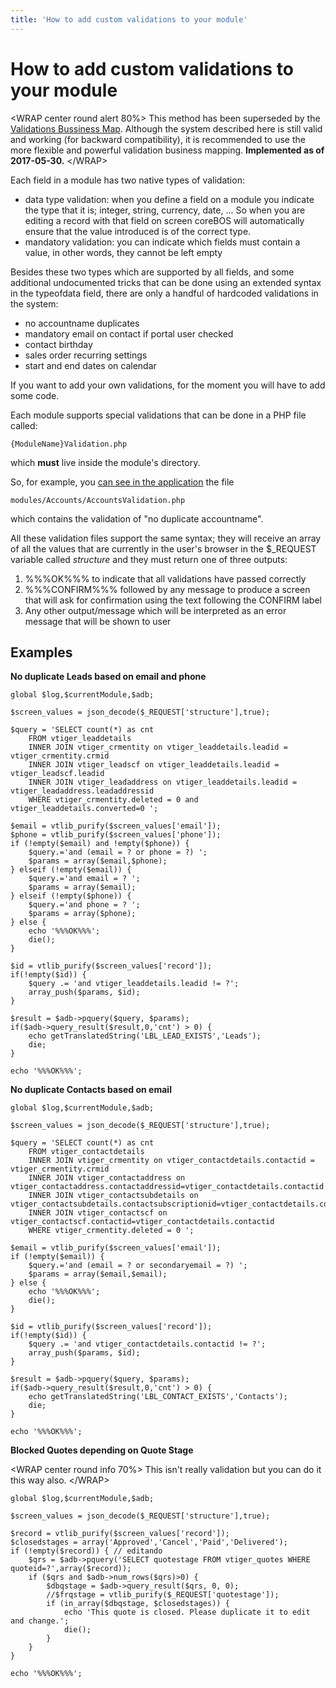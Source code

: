 ```yaml
---
title: 'How to add custom validations to your module'
---
```


How to add custom validations to your module
============================================

&lt;WRAP center round alert 80%&gt; This method has been superseded by
the [Validations Bussiness
Map](/en/adminmanual/businessmappings/validations). Although the system
described here is still valid and working (for backward compatibility),
it is recommended to use the more flexible and powerful validation
business mapping. **Implemented as of 2017-05-30.** &lt;/WRAP&gt;

Each field in a module has two native types of validation:

-   data type validation: when you define a field on a module you
    indicate the type that it is; integer, string, currency, date, ...
    So when you are editing a record with that field on screen coreBOS
    will automatically ensure that the value introduced is of the
    correct type.
-   mandatory validation: you can indicate which fields must contain a
    value, in other words, they cannot be left empty

Besides these two types which are supported by all fields, and some
additional undocumented tricks that can be done using an extended syntax
in the typeofdata field, there are only a handful of hardcoded
validations in the system:

-   no accountname duplicates
-   mandatory email on contact if portal user checked
-   contact birthday
-   sales order recurring settings
-   start and end dates on calendar

If you want to add your own validations, for the moment you will have to
add some code.

Each module supports special validations that can be done in a PHP file
called:

    {ModuleName}Validation.php

which **must** live inside the module's directory.

So, for example, you [can see in the
application](https://github.com/tsolucio/corebos/blob/master/modules/Accounts/AccountsValidation.php)
the file

    modules/Accounts/AccountsValidation.php

which contains the validation of "no duplicate accountname".

All these validation files support the same syntax; they will receive an
array of all the values that are currently in the user's browser in the
$\_REQUEST variable called *structure* and they must return one of three
outputs:

1.  %%%OK%%% to indicate that all validations have passed correctly
2.  %%%CONFIRM%%% followed by any message to produce a screen that will
    ask for confirmation using the text following the CONFIRM label
3.  Any other output/message which will be interpreted as an error
    message that will be shown to user

Examples
--------

**No duplicate Leads based on email and phone**

    global $log,$currentModule,$adb;

    $screen_values = json_decode($_REQUEST['structure'],true);

    $query = 'SELECT count(*) as cnt
        FROM vtiger_leaddetails
        INNER JOIN vtiger_crmentity on vtiger_leaddetails.leadid = vtiger_crmentity.crmid
        INNER JOIN vtiger_leadscf on vtiger_leaddetails.leadid = vtiger_leadscf.leadid
        INNER JOIN vtiger_leadaddress on vtiger_leaddetails.leadid = vtiger_leadaddress.leadaddressid
        WHERE vtiger_crmentity.deleted = 0 and vtiger_leaddetails.converted=0 ';

    $email = vtlib_purify($screen_values['email']);
    $phone = vtlib_purify($screen_values['phone']);
    if (!empty($email) and !empty($phone)) {
        $query.='and (email = ? or phone = ?) ';
        $params = array($email,$phone);
    } elseif (!empty($email)) {
        $query.='and email = ? ';
        $params = array($email);
    } elseif (!empty($phone)) {
        $query.='and phone = ? ';
        $params = array($phone);
    } else {
        echo '%%%OK%%%';
        die();
    }

    $id = vtlib_purify($screen_values['record']);
    if(!empty($id)) {
        $query .= 'and vtiger_leaddetails.leadid != ?';
        array_push($params, $id);
    }

    $result = $adb->pquery($query, $params);
    if($adb->query_result($result,0,'cnt') > 0) {
        echo getTranslatedString('LBL_LEAD_EXISTS','Leads');
        die;
    }

    echo '%%%OK%%%';

**No duplicate Contacts based on email**

    global $log,$currentModule,$adb;

    $screen_values = json_decode($_REQUEST['structure'],true);

    $query = 'SELECT count(*) as cnt
        FROM vtiger_contactdetails
        INNER JOIN vtiger_crmentity on vtiger_contactdetails.contactid = vtiger_crmentity.crmid
        INNER JOIN vtiger_contactaddress on vtiger_contactaddress.contactaddressid=vtiger_contactdetails.contactid
        INNER JOIN vtiger_contactsubdetails on vtiger_contactsubdetails.contactsubscriptionid=vtiger_contactdetails.contactid
        INNER JOIN vtiger_contactscf on vtiger_contactscf.contactid=vtiger_contactdetails.contactid
        WHERE vtiger_crmentity.deleted = 0 ';

    $email = vtlib_purify($screen_values['email']);
    if (!empty($email)) {
        $query.='and (email = ? or secondaryemail = ?) ';
        $params = array($email,$email);
    } else {
        echo '%%%OK%%%';
        die();
    }

    $id = vtlib_purify($screen_values['record']);
    if(!empty($id)) {
        $query .= 'and vtiger_contactdetails.contactid != ?';
        array_push($params, $id);
    }

    $result = $adb->pquery($query, $params);
    if($adb->query_result($result,0,'cnt') > 0) {
        echo getTranslatedString('LBL_CONTACT_EXISTS','Contacts');
        die;
    }

    echo '%%%OK%%%';

**Blocked Quotes depending on Quote Stage**

&lt;WRAP center round info 70%&gt; This isn't really validation but you
can do it this way also. &lt;/WRAP&gt;

    global $log,$currentModule,$adb;

    $screen_values = json_decode($_REQUEST['structure'],true);

    $record = vtlib_purify($screen_values['record']);
    $closedstages = array('Approved','Cancel','Paid','Delivered');
    if (!empty($record)) { // editando
        $qrs = $adb->pquery('SELECT quotestage FROM vtiger_quotes WHERE quoteid=?',array($record));
        if ($qrs and $adb->num_rows($qrs)>0) {
            $dbqstage = $adb->query_result($qrs, 0, 0);
            //$frqstage = vtlib_purify($_REQUEST['quotestage']);
            if (in_array($dbqstage, $closedstages)) {
                echo 'This quote is closed. Please duplicate it to edit and change.';
                die();
            }
        }
    }

    echo '%%%OK%%%';
